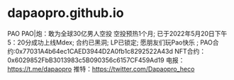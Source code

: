 # dapaopro.github.io
PAO
PAO|炮：敢为全球30亿男人空投
空投预热1个月;
已于2022年5月20日下午5：20分成功上线Mdex;
合约已黑洞;
LP已锁定;
愿朋友们玩Pao快乐 ;
PAO合约:0x77031A4b64ec1CAED3944D2A0fb1c8292522A43d
NFT合约：0x6029852FbB3013983c5B090356c6157CF459Ad19
电报：https://t.me/dapaopro
推特：https://twitter.com/Dapaopro_heco
